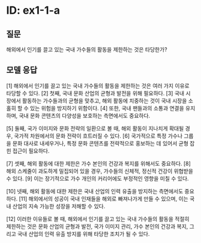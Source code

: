 # ID: ex1-1-a
## 질문
해외에서 인기를 끌고 있는 국내 가수들의 활동을 제한하는 것은 타당한가?

## 모델 응답
[1] 해외에서 인기를 끌고 있는 국내 가수들의 활동을 제한하는 것은 여러 가지 이유로 타당할 수 있다. [2] 첫째, 국내 문화 산업의 균형과 발전을 위해 필요하다. [3] 국내 시장에서 활동하는 가수들과의 균형을 맞추고, 해외 활동에 치중하는 것이 국내 시장을 소홀히 할 수 있는 위험을 방지하기 위함이다. [4] 또한, 국내 팬들과의 소통과 연결을 유지하며, 국내 문화 콘텐츠의 다양성을 보호하는 측면에서도 중요하다.

[5] 둘째, 국가 이미지와 문화 전략의 일환으로 볼 때, 해외 활동이 지나치게 확대될 경우, 국가적 차원에서의 문화 전략이 흐트러질 수 있다. [6] 국가적으로 특정 가수나 그룹을 문화 대사로 내세우거나, 특정 문화 콘텐츠를 전략적으로 홍보하는 데 있어서 균형 잡힌 접근이 필요하다.

[7] 셋째, 해외 활동에 대한 제한은 가수 본인의 건강과 복지를 위해서도 중요하다. [8] 해외 스케줄이 과도하게 밀집되어 있을 경우, 가수들의 신체적, 정신적 건강이 위협받을 수 있다. [9] 이는 장기적으로 가수 개인의 커리어에도 부정적인 영향을 미칠 수 있다.

[10] 넷째, 해외 활동에 대한 제한은 국내 산업의 인력 유출을 방지하는 측면에서도 중요하다. [11] 해외에서의 성공이 국내 인재들을 해외로 빠져나가게 만들 수 있으며, 이는 국내 산업의 지속 가능한 성장을 저해할 수 있다.

[12] 이러한 이유들로 볼 때, 해외에서 인기를 끌고 있는 국내 가수들의 활동을 적절히 제한하는 것은 문화 산업의 균형과 발전, 국가 이미지 관리, 가수 본인의 건강과 복지, 그리고 국내 산업의 인력 유출 방지를 위해 타당한 조치가 될 수 있다.
